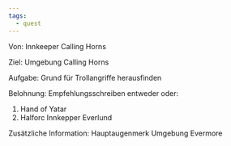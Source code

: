 ```yaml
---
tags:
  - quest
---
```

Von:
Innkeeper Calling Horns

Ziel:
Umgebung Calling Horns

Aufgabe:
Grund für Trollangriffe herausfinden

Belohnung:
Empfehlungsschreiben entweder oder:
1) Hand of Yatar
2) Halforc Innkepper Everlund

Zusätzliche Information:
Hauptaugenmerk Umgebung Evermore